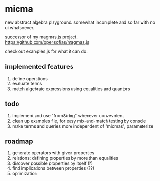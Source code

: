 # micma
new abstract algebra playground. somewhat incomplete and so far with no ui whatsoever.

successor of my magmas.js project. https://github.com/opensofias/magmas.js

check out examples.js for what it can do.

## implemented features

1. define operations
2. evaluate terms
3. match algebraic expressions using equalities and quantors

## todo

1. implement and use "fromString" whenever convevnient
2. clean up examples file, for easy mix-and-match testing by console
3. make terms and queries more independent of "micmas", parameterize

## roadmap

1. generate operators with given properties
2. relations: defining properties by more than equalities
3. discover possible properties by itself (?)
4. find implications between properties (??)
5. optimization

